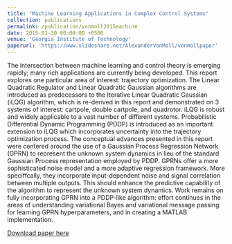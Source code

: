 ```yaml
---
title: "Machine Learning Applications in Complex Control Systems"
collection: publications
permalink: /publication/vonmoll2015machine
date: 2015-01-30 00:00:00 +0500
venue: 'Georgia Institute of Technology'
paperurl: 'https://www.slideshare.net/AlexanderVonMoll/vonmollpaper'
---
```

The intersection between machine learning and control theory is emerging rapidly; many rich applications are currently being developed. This report explores one particular area of interest: trajectory optimization. The Linear Quadratic Regulator and Linear Quadratic Gaussian algorithms are introduced as predecessors to the Iterative Linear Quadratic Gaussian (iLQG) algorithm, which is re-derived in this report and demonstrated on 3 systems of interest: cartpole, double cartpole, and quadrotor. iLQG is robust and widely applicable to a vast number of different systems. Probabilistic Differential Dynamic Programming (PDDP) is introduced as an important extension to iLQG which incorporates uncertainty into the trajectory optimization process. The conceptual advances presented in this report were centered around the use of a Gaussian Process Regression Network (GPRN) to represent the unknown system dynamics in lieu of the standard Gaussian Process representation employed by PDDP. GPRNs offer a more sophisticated noise model and a more adaptive regression framework. More speciffcally, they incorporate input-dependent noise and signal correlation between multiple outputs. This should enhance the predictive capability of the algorithm to represent the unknown system dynamics. Work remains on fully incorporating GPRN into a PDDP-like algorithm: effort continues in the areas of understanding variational Bayes and variational message passing for learning GPRN hyperparameters, and in creating a MATLAB implementation.

[Download paper here](https://www.slideshare.net/AlexanderVonMoll/vonmollpaper)

